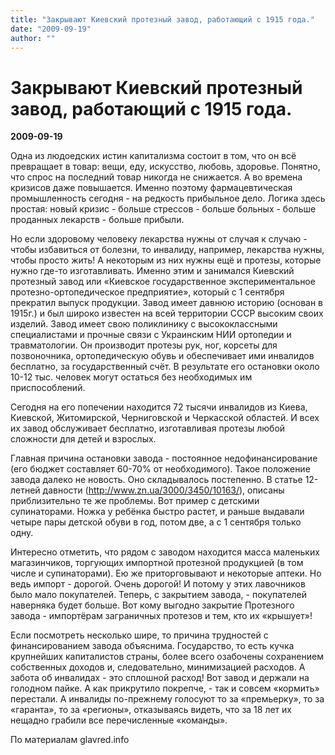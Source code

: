 ```yaml
---
title: "Закрывают Киевский протезный завод, работающий с 1915 года."
date: "2009-09-19"
author: ""
---
```


# Закрывают Киевский протезный завод, работающий с 1915 года.

**2009-09-19** 

Одна из людоедских истин капитализма состоит в том, что он всё превращает в товар: вещи, еду, искусство, любовь, здоровье. Понятно, что спрос на последний товар никогда не снижается. А во времена кризисов даже повышается. Именно поэтому фармацевтическая промышленность сегодня - на редкость прибыльное дело. Логика здесь простая: новый кризис - больше стрессов - больше больных - больше проданных лекарств - больше прибыли.

Но если здоровому человеку лекарства нужны от случая к случаю - чтобы избавиться от болезни, то инвалиду, например, лекарства нужны, чтобы просто жить! А некоторым из них нужны ещё и протезы, которые нужно где-то изготавливать. Именно этим и занимался Киевский протезный завод или «Киевское государственное экспериментальное протезно-ортопедическое предприятие», который с 1 сентября прекратил выпуск продукции. Завод имеет давнюю историю (основан в 1915г.) и был широко известен на всей территории СССР высоким своих изделий. Завод имеет свою поликлинику с высококлассными специалистами и прочные связи с Украинским НИИ ортопедии и травматологии. Он производит протезы рук, ног, корсеты для позвоночника, ортопедическую обувь и обеспечивает ими инвалидов бесплатно, за государственный счёт. В результате его остановки около 10-12 тыс. человек могут остаться без необходимых им приспособлений.

Сегодня на его попечении находится 72 тысячи инвалидов из Киева, Киевской, Житомирской, Черниговской и Черкасской областей. И всех их завод обслуживает бесплатно, изготавливая протезы любой сложности для детей и взрослых.

Главная причина остановки завода - постоянное недофинансирование (его бюджет составляет 60-70% от необходимого). Такое положение завода далеко не новость. Оно складывалось постепенно. В статье 12-летней давности (http://www.zn.ua/3000/3450/10163/), описаны приблизительно те же проблемы. Вот пример с детскими супинаторами. Ножка у ребёнка быстро растет, и раньше выдавали четыре пары детской обуви в год, потом две, а с 1 сентября только одну.

Интересно отметить, что рядом с заводом находится масса маленьких магазинчиков, торгующих импортной протезной продукцией (в том числе и супинаторами). Ею же приторговывают и некоторые аптеки. Но ведь импорт - дорогой. Очень дорогой! И потому у этих лавочников было мало покупателей. Теперь, с закрытием завода, - покупателей наверняка будет больше. Вот кому выгодно закрытие Протезного завода - импортёрам заграничных протезов и тем, кто их «крышует»!

Если посмотреть несколько шире, то причина трудностей с финансированием завода объяснима. Государство, то есть кучка крупнейших капиталистов страны, более всего озабочены сохранением собственных доходов и, следовательно, минимизацией расходов. А забота об инвалидах - это сплошной расход! Вот завод и держали на голодном пайке. А как прикрутило покрепче, - так и совсем «кормить» перестали. А инвалиды по-прежнему голосуют то за «премьерку», то за «гаранта», то за «регионы», отказываясь видеть, что за 18 лет их нещадно грабили все перечисленные «команды».

По материалам glavred.info